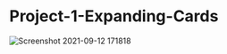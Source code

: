 # Project-1-Expanding-Cards
![Screenshot 2021-09-12 171818](https://user-images.githubusercontent.com/80575941/132987610-43cd6542-30f1-4f48-b31f-e45afab0ce70.png)
